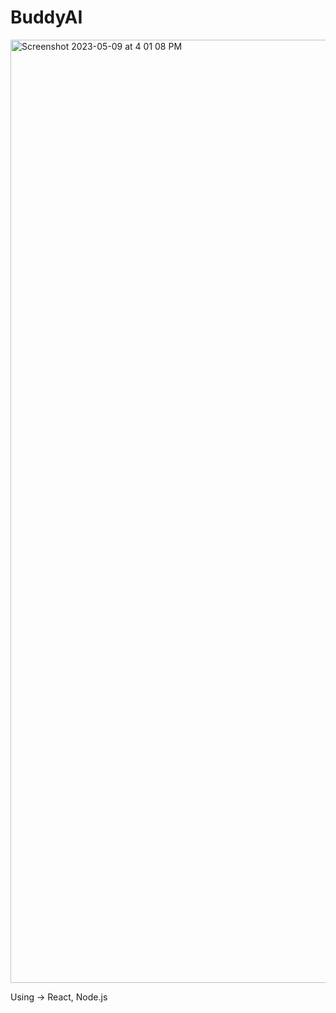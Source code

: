 # BuddyAI

<img width="1509" alt="Screenshot 2023-05-09 at 4 01 08 PM" src="https://github.com/Abhi09jeet2000/BuddyAI/assets/65527851/ecb03d90-448d-4682-a698-189abaf4a9fd">


Using -> React, Node.js
